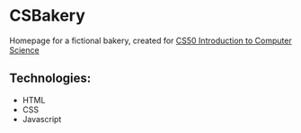 # CSBakery

Homepage for a fictional bakery, created for [CS50 Introduction to Computer Science](https://cs50.harvard.edu/x/2022/psets/8/homepage/)

## Technologies:
- HTML
- CSS
- Javascript
